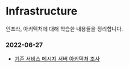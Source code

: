 # Infrastructure

인프라, 아키텍처에 대해 학습한 내용들을 정리합니다.

### 2022-06-27

- [기존 서비스 메시지 서버 아키텍처 조사](https://github.com/TGT-SWM/Study/tree/main/Infrastructure/Woody/220627-case-study)
